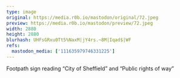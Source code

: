 ```yaml
---
type: image
original: https://media.r0b.io/mastodon/original/72.jpeg
preview: https://media.r0b.io/mastodon/preview/72.jpeg
width: 2880
height: 2880
blurhash: UHFsGRxu0Tt5%NaxM|jY4rs.~8M|Iqad$|WF
refs:
  mastodon_media: ['111635979746331225']
---
```


Footpath sign reading “City of Sheffield” and “Public rights of way”
